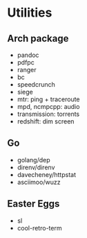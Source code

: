 # Utilities

## Arch package
- pandoc
- pdfpc
- ranger
- bc
- speedcrunch
- siege
- mtr: ping + traceroute
- mpd, ncmpcpp: audio
- transmission: torrents
- redshift: dim screen

## Go
- golang/dep
- direnv/direnv
- davecheney/httpstat
- asciimoo/wuzz

## Easter Eggs
- sl
- cool-retro-term

